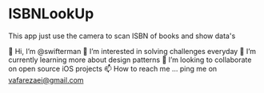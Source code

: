 # ISBNLookUp
This app just use the camera to scan ISBN of books and show data's

👋 Hi, I’m @swifterman
👀 I’m interested in solving challenges everyday
🌱 I’m currently learning more about design patterns
💞️ I’m looking to collaborate on open source iOS projects
📫 How to reach me ... ping me on vafarezaei@gmail.com